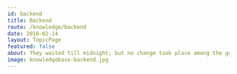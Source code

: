 ```yaml
---
id: backend
title: Backend
route: /knowledge/backend
date: 2016-02-14
layout: TopicPage
featured: false
about: They waited till midnight; but no change took place among the guards.
image: knowledgebase-backend.jpg
---
```

